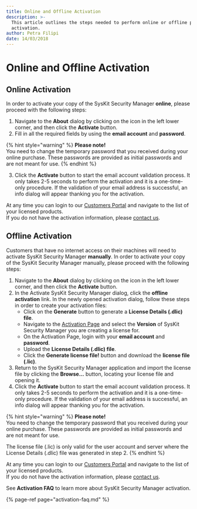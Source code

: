 ```yaml
---
title: Online and Offline Activation
description: >-
  This article outlines the steps needed to perform online or offline product
  activation.
author: Petra Filipi
date: 14/03/2018
---
```


# Online and Offline Activation

## Online Activation

In order to activate your copy of the SysKit Security Manager **online**, please proceed with the following steps:

1. Navigate to the **About** dialog by clicking on the icon in the left lower corner, and then click the **Activate** button.
2. Fill in all the required fields by using the **email account** and **password**.

{% hint style="warning" %}
**Please note!**   
You need to change the temporary password that you received during your online purchase. These passwords are provided as initial passwords and are not meant for use.
{% endhint %}

3. Click the **Activate** button to start the email account validation process. It only takes 2-5 seconds to perform the activation and it is a one-time-only procedure. If the validation of your email address is successful, an info dialog will appear thanking you for the activation.

At any time you can login to our [Customers Portal](https://my.syskit.com) and navigate to the list of your licensed products.  
If you do not have the activation information, please [contact us](https://www.syskit.com/company/contact-us).

## Offline Activation

Customers that have no internet access on their machines will need to activate SysKit Security Manager **manually**. In order to activate your copy of the SysKit Security Manager manually, please proceed with the following steps:

1. Navigate to the **About** dialog by clicking on the icon in the left lower corner, and then click the **Activate** button.
2. In the Activate SysKit Security Manager dialog, click the **offline activation** link. In the newly opened activation dialog, follow these steps in order to create your activation files:
   * Click on the **Generate** button to generate a **License Details \(.dlic\) file**.
   * Navigate to the [Activation Page](https://my.syskit.com/activation/?P=SSM) and select the **Version** of SysKit Security Manager you are creating a license for.
   * On the Activation Page, login with your **email account** and **password**.
   * Upload the **License Details \(.dlic\) file**.
   * Click the **Generate license file!** button and download the **license file \(.lic\)**.
3. Return to the SysKit Security Manager application and import the license file by clicking the **Browse...** button, locating your license file and opening it.
4. Click the **Activate** button to start the email account validation process. It only takes 2-5 seconds to perform the activation and it is a one-time-only procedure. If the validation of your email address is successful, an info dialog will appear thanking you for the activation.

{% hint style="warning" %}
**Please note!**   
You need to change the temporary password that you received during your online purchase. These passwords are provided as initial passwords and are not meant for use.

The license file \(.lic\) is only valid for the user account and server where the License Details \(.dlic\) file was generated in step 2.
{% endhint %}

At any time you can login to our [Customers Portal](https://my.syskit.com) and navigate to the list of your licensed products.  
If you do not have the activation information, please [contact us](https://www.syskit.com/company/contact-us).

See **Activation FAQ** to learn more about SysKit Security Manager activation.

{% page-ref page="activation-faq.md" %}

